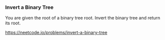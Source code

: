 ### Invert a Binary Tree
You are given the root of a binary tree root. Invert the binary tree and return its root.

https://neetcode.io/problems/invert-a-binary-tree                                               